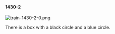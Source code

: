 #### 1430-2
![train-1430-2-0.png](https://github.com/lil-lab/nlvr/raw/master/nlvr/train/images/59/train-1430-2-0.png "train-1430-2-0.png")

There is a box with a black circle and a blue circle.